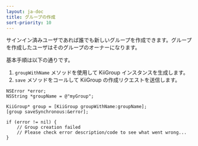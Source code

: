 ```yaml
---
layout: ja-doc
title: グループの作成
sort-priority: 10
---
```

サインイン済みユーザであれば誰でも新しいグループを作成できます。グループを作成したユーザはそのグループのオーナーになります。

基本手順は以下の通りです。

1. `groupWithName`  メソッドを使用して KiiGroup インスタンスを生成します。
1. `save`  メソッドをコールして KiiGroup の作成リクエストを送信します。

```objc
NSError *error;
NSString *groupName = @"myGroup";

KiiGroup* group = [KiiGroup groupWithName:groupName];
[group saveSynchronous:&error];

if (error != nil) {
    // Group creation failed
    // Please check error description/code to see what went wrong...
}
```
